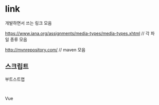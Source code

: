 # link
개발하면서 쓰는 링크 모음


https://www.iana.org/assignments/media-types/media-types.xhtml        // 각 파일 종류 모음
<br>

http://mvnrepository.com/ // maven 모음




## 스크립트
부트스트랩
<link href="https://cdn.jsdelivr.net/npm/bootstrap@5.1.2/dist/css/bootstrap.min.css" rel="stylesheet"> 
<br>

Vue
<script src="https://cdn.jsdelivr.net/npm/vue/dist/vue.js"></script>

